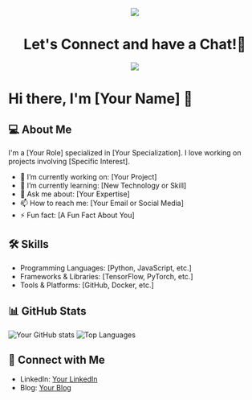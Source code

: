 <p align="center">
  <img src="https://capsule-render.vercel.app/api?type=waving&color=0:EEFF00,100:a82da8&text=I%20am%20Gojo%20Satoru!&height=200&section=header&fontSize=50"/>
</p>

<h1 align="center">
  Let's Connect and have a Chat!💬
</h1>

<p align="center">
  <img src="![221213](https://github.com/user-attachments/assets/7937bdd7-83e3-4b0f-b4ac-0567878a239d)">
</p>

# Hi there, I'm [Your Name] 👋

## 💻 About Me
I'm a [Your Role] specialized in [Your Specialization]. I love working on projects involving [Specific Interest].

- 🔭 I’m currently working on: [Your Project]
- 🌱 I’m currently learning: [New Technology or Skill]
- 💬 Ask me about: [Your Expertise]
- 📫 How to reach me: [Your Email or Social Media]
- ⚡ Fun fact: [A Fun Fact About You]

## 🛠️ Skills
- Programming Languages: [Python, JavaScript, etc.]
- Frameworks & Libraries: [TensorFlow, PyTorch, etc.]
- Tools & Platforms: [GitHub, Docker, etc.]

## 📊 GitHub Stats
![Your GitHub stats](https://github-readme-stats.vercel.app/api?username=yourusername&show_icons=true&theme=radical)
![Top Languages](https://github-readme-stats.vercel.app/api/top-langs/?username=yourusername&layout=compact&theme=radical)

## 🔗 Connect with Me
- LinkedIn: [Your LinkedIn](https://www.linkedin.com/in/yourusername)
- Blog: [Your Blog](https://yourblog.com)

